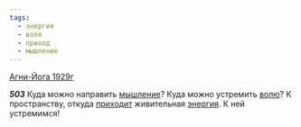 ```yaml
---
tags:
  - энергия
  - воля
  - приход
  - мышление
---
```


[Агни-Йога 1929г](/agni/1929)

___503___
Куда можно направить [мышление](/tag/#мышление)? Куда можно устремить [волю](/tag/#воля)? К пространству, откуда [приходит](/tag/#приход) живительная [энергия](/tag/#энергия). К ней устремимся!